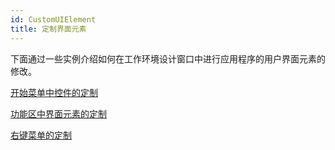 ```yaml
---
id: CustomUIElement
title: 定制界面元素
---
```

下面通过一些实例介绍如何在工作环境设计窗口中进行应用程序的用户界面元素的修改。

 [开始菜单中控件的定制](StartMenuControl)

 [功能区中界面元素的定制](RibbonControl)

 [右键菜单的定制](ContextMenuControl)

